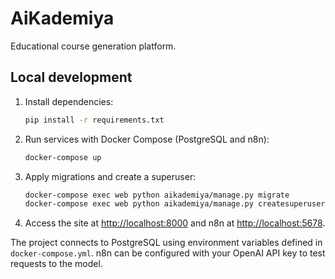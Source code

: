 # AiKademiya

Educational course generation platform.

## Local development

1. Install dependencies:
   ```bash
   pip install -r requirements.txt
   ```
2. Run services with Docker Compose (PostgreSQL and n8n):
   ```bash
   docker-compose up
   ```
3. Apply migrations and create a superuser:
   ```bash
   docker-compose exec web python aikademiya/manage.py migrate
   docker-compose exec web python aikademiya/manage.py createsuperuser
   ```
4. Access the site at <http://localhost:8000> and n8n at <http://localhost:5678>.

The project connects to PostgreSQL using environment variables defined in
`docker-compose.yml`. n8n can be configured with your OpenAI API key to test
requests to the model.
